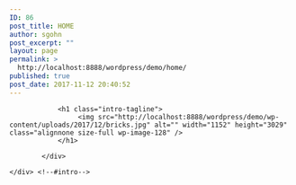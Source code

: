 ```yaml
---
ID: 86
post_title: HOME
author: sgohn
post_excerpt: ""
layout: page
permalink: >
  http://localhost:8888/wordpress/demo/home/
published: true
post_date: 2017-11-12 20:40:52
---
```

<div id="intro">
            <div class="wrap_1280">
               
                <h1 class="intro-tagline">
                     <img src="http://localhost:8888/wordpress/demo/wp-content/uploads/2017/12/bricks.jpg" alt="" width="1152" height="3029" class="alignnone size-full wp-image-128" />
                </h1>

            </div>

	</div> <!--#intro-->
<script type="text/javascript">

   jQuery(document).ready(function(){

	jQuery('#intro').parallax("50%", 0.4);

   });

</script>